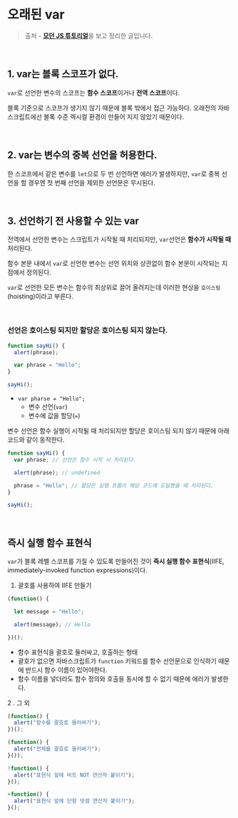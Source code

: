 # 오래된 var



> 출처 - [**모던 JS 튜토리얼**](https://ko.javascript.info/)을 보고 정리한 글입니다.



<br>



## 1. var는 블록 스코프가 없다.

`var`로 선언한 변수의 스코프는 **함수 스코프**이거나 **전역 스코프**이다.

블록 기준으로 스코프가 생기지 않기 때문에 블록 밖에서 접근 가능하다. 오래전의 자바스크립트에선 블록 수준 렉시컬 환경이 만들어 지지 않았기 때문이다.

<br>

## 2. var는 변수의 중복 선언을 허용한다.

한 스코프에서 같은 변수를 `let`으로 두 번 선언하면 에러가 발생하지만, `var`로 중복 선언을 할 경우엔 첫 번째 선언을 제외한 선언문은 무시된다.

<br>

## 3. 선언하기 전 사용할 수 있는 var

전역에서 선언한 변수는 스크립트가 시작될 때 처리되지만, `var`선언은 **함수가 시작될 때** 처리된다. 

함수 본문 내에서 `var`로 선언한 변수는 선언 위치와 상관없이 함수 본문이 시작되는 지점에서 정의된다.

`var`로 선언한 모든 변수는 함수의 최상위로 끌어 올려지는데 이러한 현상을 `호이스팅`(hoisting)이라고 부른다.

<br>

### 선언은 호이스팅 되지만 할당은 호이스팅 되지 않는다.

```javascript
function sayHi() {
  alert(phrase);

  var phrase = "Hello";
}

sayHi();
```

- `var pharse = "Hello";`
  - 변수 선언(`var`)
  - 변수에 값을 할당(`=`)

변수 선언은 함수 실행이 시작될 때 처리되지만 할당은 호이스팅 되지 않기 때문에 아래 코드와 같이 동작한다.

```javascript
function sayHi() {
  var phrase; // 선언은 함수 시작 시 처리된다.

  alert(phrase); // undefined

  phrase = "Hello"; // 할당은 실행 흐름이 해당 코드에 도달했을 때 처리된다.
}

sayHi();
```

<br>

## 즉시 실행 함수 표현식

`var`가 블록 레벨 스코프를 가질 수 있도록 만들어진 것이 **즉시 실행 함수 표현식**(IIFE, immediately-invoked function expressions)이다.



1. 괄호를 사용하여 IIFE 만들기

```javascript
(function() {

  let message = "Hello";

  alert(message); // Hello

})();
```

- 함수 표현식을 괄호로 둘러싸고, 호출하는 형태
- 괄호가 없으면 자바스크립트가 `function` 키워드를 함수 선언문으로 인식하기 때문에 반드시 함수 이름이 있어야한다.
- 함수 이름을 넣더라도 함수 정의와 호출을 동시에 할 수 없기 때문에 에러가 발생한다.

2 .  그 외

```javascript
(function() {
  alert("함수를 괄호로 둘러싸기");
})();

(function() {
  alert("전체를 괄호로 둘러싸기");
}());

!function() {
  alert("표현식 앞에 비트 NOT 연산자 붙이기");
}();

+function() {
  alert("표현식 앞에 단항 덧셈 연산자 붙이기");
}();
```



